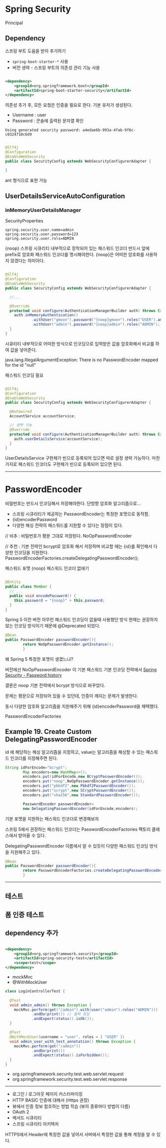 # Spring Security

Principal

## Dependency

스프링 부트 도움을 받아 추가하기

- `spring-boot-starter-*` 사용
- 버전 생략 - 스프링 부트의 의존성 관리 기능 사용

```xml

<dependency>
    <groupId>org.springframework.boot</groupId>
    <artifactId>spring-boot-starter-security</artifactId>
</dependency>
```

의존성 추가 후, 모든 요청은 인증을 필요로 한다. 기본 유저가 생성된다.

- Username : user
- Password : 콘솔에 출력된 문자열 확인

```text
Using generated security password: a4edae6b-993a-4fab-9f6c-c0324710c6d9
```

```java

@Slf4j
@Configuration
@EnableWebSecurity
public class SecurityConfig extends WebSecurityConfigurerAdapter {

}
```

ant 형식으로 표현 가능

## UserDetailsServiceAutoConfiguration

### inMemoryUserDetailsManager

SecurityProperties

```text
spring.security.user.name=admin
spring.security.user.password=123
spring.security.user.rols=ADMIN
```

{noop} 스프링 시큐리티 내부적으로 장착되어 있는 패스워드 인코더 반드시 앞에 prefix로 암호화 패스워드 인코더를 명시해야한다.
{noop}은 어떠한 암호화를 사용하지 않겠다는 의미이다.

```java

@Slf4j
@Configuration
@EnableWebSecurity
public class SecurityConfig extends WebSecurityConfigurerAdapter {

  //...

  @Override
  protected void configure(AuthenticationManagerBuilder auth) throws Exception {
    auth.inMemoryAuthentication()
            .withUser("gmoon").password("{noop}gmoon").roles("USER").and()
            .withUser("admin").password("{noop}admin").roles("ADMIN");
  }
}
```

시큐리티 내부적으로 어떠한 방식으로 인코딩으로 입력받은 값을 암호화해서 비교를 하여 값을 넣어준다.

java.lang.IllegalArgumentException: There is no PasswordEncoder mapped for the
id "null"

패스워드 인코딩 필요

```java

@Slf4j
@Configuration
@EnableWebSecurity
public class SecurityConfig extends WebSecurityConfigurerAdapter {

  @Autowired
  AccountService accountService;

  // 생략 가능
  @Override
  protected void configure(AuthenticationManagerBuilder auth) throws Exception {
    auth.userDetailsService(accountService);
  }
}
```

UserDetailsService 구현체가 빈으로 등록되어 있으면 따로 설정 생략 가능하다. 마찬가지로 패스워드 인코더도 구현체가 빈으로
등록되어 있으면 된다.

---

# PasswordEncoder

비밀번호는 반드시 인코딩해서 저장해야한다. 단방향 암호화 알고리즘으로...

- 스프링 시큐리티가 제공하는 PasswordEncoder는 특정한 포맷으로 동작함.
- {id}encoderPassword
- 다양한 해싱 전략의 패스워드를 지원할 수 있다는 장점이 있다.

// 비추 : 비밀번호가 평문 그대로 저장된다. NoOpPasswordEncoder

// 추천 : 기본 전략인 bcrypt로 암호화 해서 저장하며 비교할 때는 {id}를 확인해서 다양한 인코딩을 지원한다.
PasswordEncoderFactories.createDelegatingPasswordEncoder();

패스워드 포맷 {noop} 패스워드 인코더 없애기

```java

@Entity
public class Member {
  // ...
  public void encodePassword() {
    this.password = "{noop}" + this.password;
  }
}
```

Spring 5 이전 버전 아무런 패스워드 인코딩이 없을때 사용했던 방식 현재는 권장하지 않는 인코딩 방식이기 때문에 @Deprecated
되었다.

```java
@Bean
public PasswordEncoder passwordEncoder(){
        return NoOpPasswordEncoder.getInstance();
        }
```

왜 Spring 5 특정한 포맷이 생겼느냐?

버전에선 NoOpPasswordEncoder 이 기본 패스워드 기본 인코딩 전략에서
[Spring Security - Password history](https://docs.spring.io/spring-security/site/docs/current/reference/html5/#authentication-password-storage-history)

결론은 noop 기본 전략에서 bcrypt 방식으로 바꾸었다.

문제는 평문으로 저장되어 있을 수 있던데, 인증이 깨지는 문제가 발생한다.

동시 다양한 암호화 알고리즘을 지원해주기 위해 {id}encoderPassword을 채택했다.

PasswordEncoderFactories

## Example 19. Create Custom DelegatingPasswordEncoder

id 에 해당하는 해싱 알고리즘을 지정하고, value는 알고리즘을 해싱할 수 있는 패스워드 인코더를 지정해주면 된다.

```java
String idForEncode="bcrypt";
        Map encoders=new HashMap<>();
        encoders.put(idForEncode,new BCryptPasswordEncoder());
        encoders.put("noop",NoOpPasswordEncoder.getInstance());
        encoders.put("pbkdf2",new Pbkdf2PasswordEncoder());
        encoders.put("scrypt",new SCryptPasswordEncoder());
        encoders.put("sha256",new StandardPasswordEncoder());

        PasswordEncoder passwordEncoder=
        new DelegatingPasswordEncoder(idForEncode,encoders);
```

기본 포맷을 지원하는 패스워드 인코더로 변경해보자

스프링 5에서 권장하는 패스워드 인코더는 PasswordEncoderFactories 팩토리 클래스에서 받아올 수 있다.

DelegatingPasswordEncoder 이름에서 알 수 있듯이 다양한 패스워드 인코딩 방식을 지원해주고 있다.

```java
@Bean
public PasswordEncoder passwordEncoder(){
        return PasswordEncoderFactories.createDelegatingPasswordEncoder();
        }
```

---

## 테스트

## 폼 인증 테스트

## dependency 추가

```xml

<dependency>
    <groupId>org.springframework.security</groupId>
    <artifactId>spring-security-test</artifactId>
    <scope>test</scope>
</dependency>
```

- mockMvc
- @WithMockUser

```java
class LoginControllerTest {
  
  @Test
  void admin_admin() throws Exception {
    mockMvc.perform(get("/admin").with(user("admin").roles("ADMIN")))
            .andDo(print()) // 출력 응답
            .andExpect(status().isOk());
  }

  @Test
  @WithMockUser(username = "user", roles = { "USER" })
  void admin_user_with_test_annotation() throws Exception {
    mockMvc.perform(get("/admin"))
            .andDo(print())
            .andExpect(status().isForbidden());
  }
}
```

- org.springframework.security.test.web.servlet.request
- org.springframework.security.test.web.servlet.response

---

- 로그인 / 로그아웃 페이지 커스터마이징
- HTTP BASIC 인증에 대해서 (Https 권장)
- 뷰에서 인증 정보 참조하는 방법 학습 (뷰의 종류마다 방법이 다름)
- OAuth 2
- 메서드 시큐리티
- 스프링 시큐리티 아키텍처

HTTPS에서 Header에 특정한 값을 넣어서 서버에서 특정한 값을 통해 계정을 알 수 있다.




